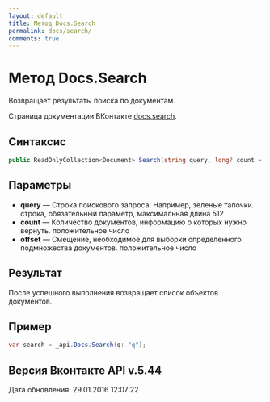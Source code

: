 ```yaml
---
layout: default
title: Метод Docs.Search
permalink: docs/search/
comments: true
---
```

# Метод Docs.Search
Возвращает результаты поиска по документам.

Страница документации ВКонтакте [docs.search](https://vk.com/dev/docs.search).

## Синтаксис
``` csharp
public ReadOnlyCollection<Document> Search(string query, long? count = null, long? offset = null)
```

## Параметры
+ **query** — Строка поискового запроса. Например, зеленые тапочки. строка, обязательный параметр, максимальная длина 512
+ **count** — Количество документов, информацию о которых нужно вернуть. положительное число
+ **offset** — Смещение, необходимое для выборки определенного подмножества документов. положительное число

## Результат
После успешного выполнения возвращает список объектов документов.

## Пример
``` csharp
var search = _api.Docs.Search(q: "q");
```

## Версия Вконтакте API v.5.44
Дата обновления: 29.01.2016 12:07:22
